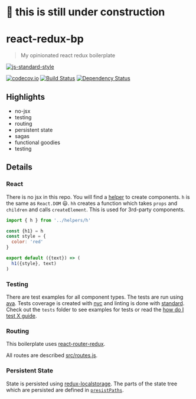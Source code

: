 # :construction_worker: this is still under construction

# react-redux-bp

> My opinionated react redux boilerplate

[![js-standard-style](https://cdn.rawgit.com/feross/standard/master/badge.svg)](https://github.com/feross/standard)

[![codecov.io](https://codecov.io/github/stoeffel/react-redux-bp/coverage.svg?branch=master)](https://codecov.io/github/stoeffel/react-redux-bp?branch=master)
[![Build Status](https://travis-ci.org/stoeffel/react-redux-bp.svg?branch=master)](https://travis-ci.org/stoeffel/react-redux-bp)
[![Dependency Status](https://david-dm.org/stoeffel/react-redux-bp.svg)](https://david-dm.org/stoeffel/react-redux-bp)

## Highlights

* no-jsx
* testing
* routing
* persistent state
* sagas
* functional goodies
* testing

## Details

### React

There is no jsx in this repo. You will find a [helper](./src/helper/h.js) to create components.
`h` is the same as `React.DOM` :smiley:.
`hh` creates a function which takes `props` and `children` and calls `createElement`. This is used for 3rd-party components.

```js
import { h } from '../helpers/h'

const {h1} = h
const style = {
  color: 'red'
}

export default ({text}) => (
  h1({style}, text)
)
```


### Testing

There are test examples for all component types. The tests are run using [ava](https://github.com/sindresorhus/ava). Tests coverage is created with [nyc](https://github.com/bcoe/nyc) and linting is done with [standard](https://github.com/feross/standard).
Check out the `tests` folder to see examples for tests or read the [how do I test X guide](./how-do-I-test-X.md).

### Routing

This boilerplate uses [react-router-redux](https://github.com/reactjs/react-router-redux).

All routes are described [src/routes.js](./src/routes/index.js).


### Persistent State

State is persisted using [redux-localstorage](https://github.com/elgerlambert/redux-localstorage).
The parts of the state tree which are persisted are defined in [`presistPaths`](https://github.com/stoeffel/react-redux-bp/blob/master/src/store/persistPaths.js).
